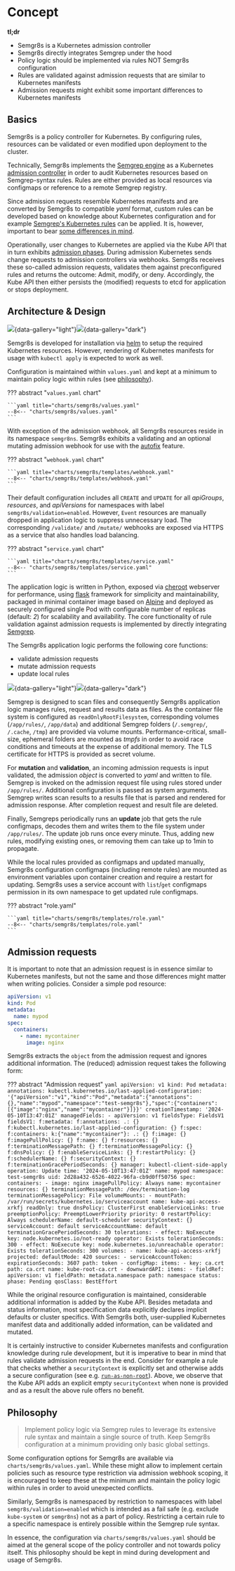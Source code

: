 # Concept

**tl;dr**

* Semgr8s is a Kubernetes admission controller
* Semgr8s directly integrates Semgrep under the hood
* Policy logic should be implemented via rules NOT Semgr8s configuration
* Rules are validated against admission requests that are similar to Kubernetes manifests
* Admission requests might exhibit some important differences to Kubernetes manifests

## Basics

Semgr8s is a policy controller for Kubernetes.
By configuring rules, resources can be validated or even modified upon deployment to the cluster.

Technically, Semgr8s implements the [Semgrep engine](https://github.com/semgrep/semgrep) as a Kubernetes [admission controller](https://kubernetes.io/docs/reference/access-authn-authz/admission-controllers/) in order to audit Kubernetes resources based on Semgrep-syntax rules.
Rules are either provided as local resources via configmaps or reference to a remote Semgrep registry.

Since admission requests resemble Kubernetes manifests and are converted by Semgr8s to compatible *yaml* format, custom rules can be developed based on knowledge about Kubernetes configuration and for example [Semgrep's Kubernetes rules](https://semgrep.dev/p/kubernetes) can be applied.
It is, however, important to bear [some differences in mind](#admission-requests).

Operationally, user changes to Kubernetes are applied via the Kube API that in turn exhibits [admission phases](https://kubernetes.io/blog/2019/03/21/a-guide-to-kubernetes-admission-controllers/).
During admission Kubernetes sends change requests to admission controllers via webhooks.
Semgr8s receives these so-called admission requests, validates them against preconfigured rules and returns the outcome: Admit, modify, or deny.
Accordingly, the Kube API then either persists the (modified) requests to etcd for application or stops deployment.

## Architecture & Design

![](assets/semgr8s-architecture.png#gh-light-mode-only){data-gallery="light"}![](assets/semgr8s-architecture-dark.png#gh-dark-mode-only){data-gallery="dark"}

Semgr8s is developed for installation via [helm](https://helm.sh/) to setup the required Kubernetes resources.
However, rendering of Kubernetes manifests for usage with `kubectl apply` is expected to work as well.

Configuration is maintained within `values.yaml` and kept at a minimum to maintain policy logic within rules (see [philosophy](#philosophy)).

??? abstract "`values.yaml` chart"

    ```yaml title="charts/semgr8s/values.yaml"
    --8<-- "charts/semgr8s/values.yaml"
    ```

With exception of the admission webhook, all Semgr8s resources reside in its namespace `semgr8ns`.
Semgr8s exhibits a validating and an optional mutating admission webhook for use with the [autofix](./usage.md/#autofix) feature.

??? abstract "`webhook.yaml` chart"

    ```yaml title="charts/semgr8s/templates/webhook.yaml"
    --8<-- "charts/semgr8s/templates/webhook.yaml"
    ```
Their default configuration includes all `CREATE` and `UPDATE` for all *apiGroups*, *resources*, and *apiVersions* for namespaces with label `semgr8s/validation=enabled`. However, `Event` resources are manually dropped in application logic to suppress unnecessary load.
The corresponding `/validate/` and `/mutate/` webhooks are exposed via HTTPS as a service that also handles load balancing.

??? abstract "`service.yaml` chart"

    ```yaml title="charts/semgr8s/templates/service.yaml"
    --8<-- "charts/semgr8s/templates/service.yaml"
    ```

The application logic is written in Python, exposed via [cheroot](https://github.com/cherrypy/cheroot) webserver for performance, using [flask](https://github.com/pallets/flask/) framework for simplicity and maintainability, packaged in minimal container image based on [Alpine](https://hub.docker.com/_/alpine) and deployed as securely configured single Pod with configurable number of replicas (default: *2*) for scalability and availability.
The core functionality of rule validation against admission requests is implemented by directly integrating [Semgrep](https://github.com/semgrep/semgrep).

The Semgr8s application logic performs the following core functions:

* validate admission requests
* mutate admission requests
* update local rules

![](assets/semgr8s-design.png#gh-light-mode-only){data-gallery="light"}![](assets/semgr8s-design-dark.png#gh-dark-mode-only){data-gallery="dark"}

Semgrep is designed to scan files and consequently Semgr8s application logic manages rules, request and results data as files.
As the container file system is configured as `readOnlyRootFilesystem`, corresponding volumes (`/app/rules/`, `/app/data`) and additional Semgrep folders (`/.semgrep/`, `/.cache`, `/tmp`) are provided via volume mounts.
Performance-critical, small-size, ephemeral folders are mounted as *tmpfs* in order to avoid race conditions and timeouts at the expense of additional memory.
The TLS certificate for HTTPS is provided as secret volume.

For **mutation** and **validation**, an incoming admission requests is input validated, the admission *object* is converted to *yaml* and written to file.
Semgrep is invoked on the admission request file using rules stored under `/app/rules/`.
Additional configuration is passed as system arguments.
Semgrep writes scan results to a results file that is parsed and rendered for admission response.
After completion request and result file are deleted.

Finally, Semgreps periodically runs an **update** job that gets the rule configmaps, decodes them and writes them to the file system under `/app/rules/`.
The update job runs once every minute.
Thus, adding new rules, modifying existing ones, or removing them can take up to 1min to propagate.

While the local rules provided as configmaps and updated manually, Semgr8s configuration configmaps (including remote rules) are mounted as environment variables upon container creation and require a restart for updating.
Semgr8s uses a service account with `list`/`get` configmaps permission in its own namespace to get updated rule configmaps.

??? abstract "role.yaml"

    ```yaml title="charts/semgr8s/templates/role.yaml"
    --8<-- "charts/semgr8s/templates/role.yaml"
    ```


## Admission requests

It is important to note that an admission request is in essence similar to Kubernetes manifests, but not the same and those differences might matter when writing policies.
Consider a simple pod resource:

```yaml
apiVersion: v1
kind: Pod
metadata:
  name: mypod
spec:
  containers:
    - name: mycontainer
      image: nginx
```

Semgr8s extracts the `object` from the admission request and ignores additional information.
The (reduced) admission request takes the following form:

??? abstract "Admission request"
    ```yaml
    apiVersion: v1
    kind: Pod
    metadata:
      annotations:
        kubectl.kubernetes.io/last-applied-configuration: '{"apiVersion":"v1","kind":"Pod","metadata":{"annotations":{},"name":"mypod","namespace":"test-semgr8s"},"spec":{"containers":[{"image":"nginx","name":"mycontainer"}]}}'
      creationTimestamp: '2024-05-10T13:47:01Z'
      managedFields:
      - apiVersion: v1
        fieldsType: FieldsV1
        fieldsV1:
          f:metadata:
            f:annotations:
              .: {}
              f:kubectl.kubernetes.io/last-applied-configuration: {}
          f:spec:
            f:containers:
              k:{"name":"mycontainer"}:
                .: {}
                f:image: {}
                f:imagePullPolicy: {}
                f:name: {}
                f:resources: {}
                f:terminationMessagePath: {}
                f:terminationMessagePolicy: {}
            f:dnsPolicy: {}
            f:enableServiceLinks: {}
            f:restartPolicy: {}
            f:schedulerName: {}
            f:securityContext: {}
            f:terminationGracePeriodSeconds: {}
        manager: kubectl-client-side-apply
        operation: Update
        time: '2024-05-10T13:47:01Z'
      name: mypod
      namespace: test-semgr8s
      uid: 2d28a432-6526-4022-96fa-cb9d0ff50756
    spec:
      containers:
      - image: nginx
        imagePullPolicy: Always
        name: mycontainer
        resources: {}
        terminationMessagePath: /dev/termination-log
        terminationMessagePolicy: File
        volumeMounts:
        - mountPath: /var/run/secrets/kubernetes.io/serviceaccount
          name: kube-api-access-xrkfj
          readOnly: true
      dnsPolicy: ClusterFirst
      enableServiceLinks: true
      preemptionPolicy: PreemptLowerPriority
      priority: 0
      restartPolicy: Always
      schedulerName: default-scheduler
      securityContext: {}
      serviceAccount: default
      serviceAccountName: default
      terminationGracePeriodSeconds: 30
      tolerations:
      - effect: NoExecute
        key: node.kubernetes.io/not-ready
        operator: Exists
        tolerationSeconds: 300
      - effect: NoExecute
        key: node.kubernetes.io/unreachable
        operator: Exists
        tolerationSeconds: 300
      volumes:
      - name: kube-api-access-xrkfj
        projected:
          defaultMode: 420
          sources:
          - serviceAccountToken:
              expirationSeconds: 3607
              path: token
          - configMap:
              items:
              - key: ca.crt
                path: ca.crt
              name: kube-root-ca.crt
          - downwardAPI:
              items:
              - fieldRef:
                  apiVersion: v1
                  fieldPath: metadata.namespace
                path: namespace
    status:
      phase: Pending
      qosClass: BestEffort
    ```

While the original resource configuration is maintained, considerable additional information is added by the Kube API.
Besides metadata and status information, most specification data explicitly declares implicit defaults or cluster specifics.
With Semgr8s both, user-supplied Kubernetes manifest data and additionally added information, can be validated and mutated.

It is certainly instructive to consider Kubernetes manifests and configuration knowledge during rule development, but it is imperative to bear in mind that rules validate admission requests in the end.
Consider for example a rule that checks whether a `securityContext` is explicitly set and otherwise adds a secure configuration (see e.g. [`run-as-non-root`](https://semgrep.dev/r?q=yaml.kubernetes.security.run-as-non-root.run-as-non-root)).
Above, we observe that the Kube API adds an explicit empty `securityContext` when none is provided and as a result the above rule offers no benefit.

## Philosophy

> Implement policy logic via Semgrep rules to leverage its extensive rule syntax and maintain a single source of truth.
> Keep Semgr8s configuration at a minimum providing only basic global settings.

Some configuration options for Semgr8s are available via `charts/semgr8s/values.yaml`.
While these might allow to implement certain policies such as resource type restriction via admission webhook scoping, it is encouraged to keep these at the minimum and maintain the policy logic within rules in order to avoid unexpected conflicts.

Similarly, Semgr8s is namespaced by restriction to namespaces with label `semgr8s/validation=enabled` which is intended as a fail safe (e.g. exclude `kube-system` or `semgr8ns`) not as a part of policy.
Restricting a certain rule to a specific namespace is entirely possible within the Semgrep rule syntax.

In essence, the configuration via `charts/semgr8s/values.yaml` should be aimed at the general scope of the policy controller and not towards policy itself.
This philosophy should be kept in mind during development and usage of Semgr8s.
